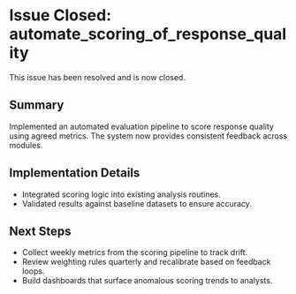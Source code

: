 # Issue Closed: automate_scoring_of_response_quality

This issue has been resolved and is now closed.

## Summary

Implemented an automated evaluation pipeline to score response quality using agreed metrics. The system now provides consistent feedback across modules.

## Implementation Details

- Integrated scoring logic into existing analysis routines.
- Validated results against baseline datasets to ensure accuracy.

## Next Steps

- Collect weekly metrics from the scoring pipeline to track drift.
- Review weighting rules quarterly and recalibrate based on feedback loops.
- Build dashboards that surface anomalous scoring trends to analysts.
